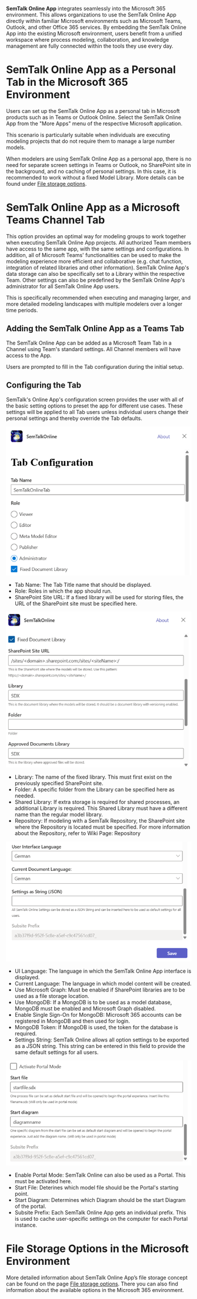 **SemTalk Online App** integrates seamlessly into the Microsoft 365 environment. This allows organizations to use the SemTalk Online App directly within familiar Microsoft environments such as Microsoft Teams, Outlook, and other Office 365 services. By embedding the SemTalk Online App into the existing Microsoft environment, users benefit from a unified workspace where process modeling, collaboration, and knowledge management are fully connected within the tools they use every day.

# SemTalk Online App as a Personal Tab in the Microsoft 365 Environment

Users can set up the SemTalk Online App as a personal tab in Microsoft products such as in Teams or Outlook Online. Select the SemTalk Online App from the "More Apps" menu of the respective Microsoft application.

This scenario is particularly suitable when individuals are executing modeling projects that do not require them to manage a large number models.

When modelers are using SemTalk Online App as a personal app, there is no need for separate screen settings in Teams or Outlook, no SharePoint site in the background, and no caching of personal settings. In this case, it is recommended to work without a fixed Model Library.
More details can be found under [File storage options](https://github.com/SemTalkOnline/SemTalkOnline/wiki/SemTalk-Online-Options-for-file-storage).

# SemTalk Online App as a Microsoft Teams Channel Tab

This option provides an optimal way for modeling groups to work together when executing SemTalk Online App projects. All authorized Team members have access to the same app, with the same settings and configurations.
In addition, all of Microsoft Teams' functionalities can be used to make the modeling experience more efficient and collaborative (e.g. chat function, integration of related libraries and other information). SemTalk Online App's data storage can also be specifically set to a Library within the respective Team. Other settings can also be predefined by the SemTalk Online App's administrator for all SemTalk Online App users.

This is specifically recommended when executing and managing larger, and more detailed modeling landscapes with multiple modelers over a longer time periods.

## Adding the SemTalk Online App as a Teams Tab

The SemTalk Online App can be added as a Microsoft Team Tab in a Channel using Team's standard settings. All Channel members will have access to the App.

Users are prompted to fill in the Tab configuration during the initial setup.

## Configuring the Tab

SemTalk's Online App's configuration screen provides the user with all of the basic setting options to preset the app for different use cases.
These settings will be applied to all Tab users unless individual users change their personal settings and thereby override the Tab defaults.

![Tab Konfiguration](./images/Tabconfig1.png)

- Tab Name: The Tab Title name that should be displayed.
- Role: Roles in which the app should run.
- SharePoint Site URL: If a fixed library will be used for storing files, the URL of the SharePoint site must be specified here.

![Tab Konfiguration](./images/Tabconfig2.png)

- Library: The name of the fixed library. This must first exist on the previously specified SharePoint site.
- Folder: A specific folder from the Library can be specified here as needed.
- Shared Library: If extra storage is required for shared processes, an additional Library is required. This Shared Library must have a different name than the regular model library.
- Repository: If modeling with a SemTalk Repository, the SharePoint site where the Repository is located must be specified. For more information about the Repository, refer to Wiki Page: Repository

![Tab Konfiguration](./images/Tabconfig3.png)

- UI Language: The language in which the SemTalk Online App interface is displayed.
- Current Language: The language in which model content will be created.
- Use Microsoft Graph: Must be enabled if SharePoint libraries are to be used as a file storage location.
- Use MongoDB: If a MongoDB is to be used as a model database, MongoDB must be enabled and Microsoft Graph disabled.
- Enable Single Sign-On for MongoDB: Microsoft 365 accounts can be registered in MongoDB and then used for login.
- MongoDB Token: If MongoDB is used, the token for the database is required.
- Settings String: SemTalk Online allows all option settings to be exported as a JSON string. This string can be entered in this field to provide the same default settings for all users.

![Tab Konfiguration](./images/Tabconfig4.png)

- Enable Portal Mode: SemTalk Online can also be used as a Portal. This must be activated here.
- Start File: Deterines which model file should be the Portal's starting point.
- Start Diagram: Determines which Diagram should be the start Diagram of the portal.
- Subsite Prefix: Each SemTalk Online App gets an individual prefix. This is used to cache user-specific settings on the computer for each Portal instance.


# File Storage Options in the Microsoft Environment

More detailed information about SemTalk Online App’s file storage concept can be found on the page [File storage options](https://github.com/SemTalkOnline/SemTalkOnline/wiki/SemTalk-Online-Options-for-file-storage).
There you can also find information about the available options in the Microsoft 365 environment.



